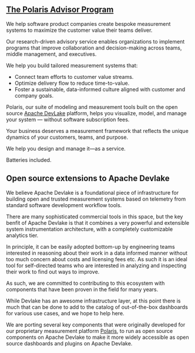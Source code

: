 ## [The Polaris Advisor Program](https://polaris-advisor.com)
  
  We help software product companies create bespoke measurement systems to maximize the customer value their teams deliver.

Our research-driven advisory service enables organizations to implement programs that improve collaboration and decision-making across teams, middle management, and executives.

We help you build tailored measurement systems that:

- Connect team efforts to customer value streams.
- Optimize delivery flow to reduce time-to-value.
- Foster a sustainable, data-informed culture aligned with customer and company goals.

Polaris, our suite of modeling and measurement  tools built on the open source  [Apache DevLake](https://devlake.apache.org) platform, helps you visualize, model, and manage your system — without software subscription fees. 

Your business deserves a measurement framework that reflects the unique dynamics of your customers, teams, and purpose.

We help you design and manage it—as a service. 

Batteries included.


## Open source extensions to Apache Devlake

We believe Apache Devlake is a foundational piece of infrastructure for building open and trusted measurement systems based on telemetry from standard software development workflow tools.

There are many sophisticated commercial tools in this space, but the key benfit of Apache Devlake is that it combines a very powerful and extensible system instrumentation architecture, with a completely customizable analytics tier. 

In principle, it can be easily adopted bottom-up by engineering teams interested in reasoning about their work in a data informed manner without too much concern about costs and licensing fees etc. As such it is an ideal tool for self-directed teams who are interested in analyzing and inspecting their work to find out ways to improve. 

As such, we are committed to contributing to this ecosystem with components that have been proven in the field for many years. 

While Devlake has an awesome infrastructure layer, at this point there is much that can be done to add to the catalog of out-of-the-box dashboards for various use cases, and we hope to help here. 

We are porting several key components that were originally developed for our proprietary measurement platform [Polaris](https://www.exathink.com/take-the-tour), to run as open source components on Apache Devlake to make it more widely accessible as open source dashboards and plugins on Apache Devlake. 

<!--
To begin with, we've released dashboards for the flow of work, flow of code etc below.

[Grafana Dashboards](https://github.com/polarisadvisor/polaris-devlake-dashboards)
-->

